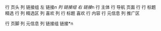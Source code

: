 行 页头
    列 链接组 左
        链接*n
    列 链接组 右
        链接*n
行 主体
    行 导航 页面
    行 
        行 标题 精选
        行 
            列 精选区
                列 喜欢
                列 
                    行 标题 喜欢
                    行 内容
                    行 元信息
            列 推广区
                
行 页脚
    列 元信息
    列 链接组
        链接*n